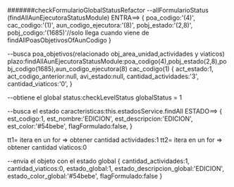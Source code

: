 #######checkFormularioGlobalStatusRefactor
--allFormularioStatus (findAllAunEjecutoraStatusModule)
ENTRA==>
{
poa_codigo:'(4)',
cac_codigo:'(1)',
aun_codigo_ejecutora:'(8)',
pobj_estado:'(2,8)',
pobj_codigo:'(1685)'//solo llega cuando viene de findAllPoasObjetivosOfAunCodigo
}

--busca poa_objetivos(relacionado obj_area_unidad,actividades y viaticos) plazo:findAllAunEjecutoraStatusModule:poa_codigo(4),pobj_estado(2,8),pobj_codigo(1685),aun_codigo_ejecutora(8)
cac_codigo(1)
{
act_estado:1,
act_codigo_anterior:null,
avi_estado:null,
cantidad_actividades:'3',
cantidad_viaticos:'0',
}

--obtiene el global status:checkLevelStatus
globalStatus = 1

--busca el estado caracteristicas:this.estadosService.findAll
ESTADO==>
{
est_codigo:1,
est_nombre:'EDICION',
est_descripcion:'EDICION',
est_color:'#54bebe',
flagFormulado:false,
}

tt1= itera en un for => obtener cantidad actividades:1
tt2= itera en un for => obtener cantidad viaticos:0

--envia el objeto con el estado global
{
cantidad_actividades:1,
cantidad_viaticos:0,
estado_global:1,
estado_descripcion_global:'EDICION',
estado_color_global:'#54bebe',
flagFormulado:false
}


